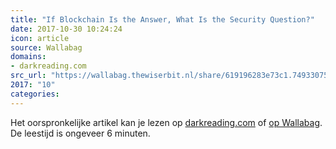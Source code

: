 ```yaml
---
title: "If Blockchain Is the Answer, What Is the Security Question?"
date: 2017-10-30 10:24:24
icon: article
source: Wallabag
domains:
- darkreading.com
src_url: "https://wallabag.thewiserbit.nl/share/619196283e73c1.74933075"
2017: "10"
categories:
---
```

Het oorspronkelijke artikel kan je lezen op [darkreading.com](https://www.darkreading.com/endpoint/if-blockchain-is-the-answer-what-is-the-security-question/a/d-id/1329804) of [op Wallabag](https://wallabag.thewiserbit.nl/share/619196283e73c1.74933075). De leestijd is ongeveer 6 minuten.